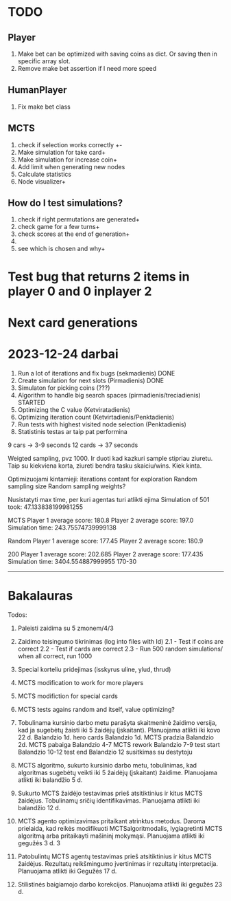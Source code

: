 # TODO
## Player
1. Make bet can be optimized with saving coins as dict. Or saving then in specific array slot.
2. Remove make bet assertion if I need more speed
## HumanPlayer
1. Fix make bet class
## MCTS
1. check if selection works correctly +-
2. Make simulation for take card+
3. Make simulation for increase coin+
4. Add limit when generating new nodes
5. Calculate statistics
6. Node visualizer+


## How do I test simulations?
1. check if right permutations are generated+
2. check game for a few turns+
3. check scores at the end of generation+
5. 
4. see which is chosen and why+

# Test bug that returns 2 items in player 0 and 0 inplayer 2
# Next card generations

# 2023-12-24 darbai
1. Run a lot of iterations and fix bugs (sekmadienis) DONE
2. Create simulation for next slots (Pirmadienis) DONE 
3. Simulaton for picking coins (???)
2. Algorithm to handle big search spaces (pirmadienis/treciadienis) STARTED
3. Optimizing the C value (Ketviratadienis)
4. Optimizing iteration count (Ketvirtadienis/Penktadienis)
5. Run tests with highest visited node selection (Penktadienis)
6. Statistinis testas ar taip pat performina


9 cars -> 3-9 seconds
12 cards -> 37 seconds

Weigted sampling, pvz 1000. Ir duoti kad kazkuri sample stipriau ziuretu.
Taip su kiekviena korta, ziureti bendra tasku skaiciu/wins. Kiek kinta.

Optimizuojami kintamieji:
iterations
contant for exploration
Random sampling size
Random sampling weights?

Nusistatyti max time, per kuri agentas turi atlikti ejima
Simulation of 501 took: 47.133838199981255

MCTS
Player 1 average score: 180.8
Player 2 average score: 197.0
Simulation time: 243.75574739999138

Random
Player 1 average score: 177.45
Player 2 average score: 180.9

200
Player 1 average score: 202.685
Player 2 average score: 177.435
Simulation time: 3404.554887999955
170-30

----

# Bakalauras
Todos:
1. Paleisti zaidima su 5 zmonem/4/3
2. Zaidimo teisingumo tikrinimas (log into files with Id)
2.1  - Test if coins are correct
2.2  - Test if cards are correct
2.3 - Run 500 random simulations/ when all correct, run 1000


3. Special korteliu pridejimas (isskyrus uline, ylud, thrud)

4. MCTS modification to work for more players
5. MCTS modifiction for special cards
6. MCTS tests agains random and itself, value optimizing?


 2. Tobulinama kursinio darbo metu parašyta skaitmeninė žaidimo versija, kad ja sugebėtų
 žaisti iki 5 žaidėjų (įskaitant). Planuojama atlikti iki kovo 22 d.
 Balandzio 1d. hero cards
 Balandzio 1d. MCTS pradzia
 Balandzio 2d. MCTS pabaiga
 Balandzio 4-7 MCTS rework
 Balandzio 7-9 test start
 Balandzio 10-12 test end
 Balandzio 12 susitkimas su destytoju

 3. MCTS algoritmo, sukurto kursinio darbo metu, tobulinimas, kad algoritmas sugebėtų
 veikti iki 5 žaidėjų (įskaitant) žaidime. Planuojama atlikti iki balandžio 5 d.
 4. Sukurto MCTS žaidėjo testavimas prieš atsitiktinius ir kitus MCTS žaidėjus. Tobulinamų
 sričių identifikavimas. Planuojama atlikti iki balandžio 12 d.
 5. MCTS agento optimizavimas pritaikant atrinktus metodus. Daroma prielaida, kad reikės
 modifikuoti MCTSalgoritmodalis, lygiagretinti MCTS algoritmą arba pritaikayti mašininį
 mokymąsi. Planuojama atlikti iki gegužės 3 d.
 3
6. Patobulintų MCTS agentų testavimas prieš atsitiktinius ir kitus MCTS žaidėjus. Rezultatų
 reikšmingumo įvertinimas ir rezultatų interpretacija. Planuojama atlikti iki Gegužės 17 d.
 7. Stilistinės baigiamojo darbo korekcijos. Planuojama atlikti iki gegužės 23 d.